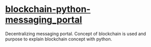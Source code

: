 <h1><u>blockchain-python-messaging_portal</u></h1>
Decentralizing messaging portal. Concept of blockchain is used and purpose to explain blockchain concept with python.
